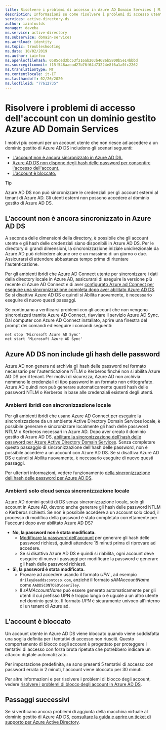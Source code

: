 ```yaml
---
title: Risolvere i problemi di accesso in Azure AD Domain Services | Microsoft Docs
description: Informazioni su come risolvere i problemi di accesso utente e gli errori comuni in Azure Active Directory Domain Services.
services: active-directory-ds
author: iainfoulds
manager: daveba
ms.service: active-directory
ms.subservice: domain-services
ms.workload: identity
ms.topic: troubleshooting
ms.date: 10/02/2019
ms.author: iainfou
ms.openlocfilehash: 0585ced3bc53f216ab203b4686b5800b5e14bbbd
ms.sourcegitcommit: f15f548aaead27b76f64d73224e8f6a1a0fc2262
ms.translationtype: MT
ms.contentlocale: it-IT
ms.lasthandoff: 02/26/2020
ms.locfileid: "77612735"
---
```

# <a name="troubleshoot-account-sign-in-problems-with-an-azure-ad-domain-services-managed-domain"></a>Risolvere i problemi di accesso dell'account con un dominio gestito Azure AD Domain Services

I motivi più comuni per un account utente che non riesce ad accedere a un dominio gestito di Azure AD DS includono gli scenari seguenti:

* [L'account non è ancora sincronizzato in Azure AD DS.](#account-isnt-synchronized-into-azure-ad-ds-yet)
* [Azure AD DS non dispone degli hash delle password per consentire l'accesso dell'account.](#azure-ad-ds-doesnt-have-the-password-hashes)
* [L'account è bloccato.](#the-account-is-locked-out)

> [!TIP]
> Azure AD DS non può sincronizzare le credenziali per gli account esterni al tenant di Azure AD. Gli utenti esterni non possono accedere al dominio gestito di Azure AD DS.

## <a name="account-isnt-synchronized-into-azure-ad-ds-yet"></a>L'account non è ancora sincronizzato in Azure AD DS

A seconda delle dimensioni della directory, è possibile che gli account utente e gli hash delle credenziali siano disponibili in Azure AD DS. Per le directory di grandi dimensioni, la sincronizzazione iniziale unidirezionale da Azure AD può richiedere alcune ore e un massimo di un giorno o due. Assicurarsi di attendere abbastanza tempo prima di ritentare l'autenticazione.

Per gli ambienti ibridi che Azure AD Connect utente per sincronizzare i dati della directory locale in Azure AD, assicurarsi di eseguire la versione più recente di Azure AD Connect e di aver [configurato Azure ad Connect per eseguire una sincronizzazione completa dopo aver abilitato Azure AD DS][azure-ad-connect-phs]. Se si disattiva Azure AD DS e quindi si Abilita nuovamente, è necessario eseguire di nuovo questi passaggi.

Se continuano a verificarsi problemi con gli account che non vengono sincronizzati tramite Azure AD Connect, riavviare il servizio Azure AD Sync. Dal computer con Azure AD Connect installato, aprire una finestra del prompt dei comandi ed eseguire i comandi seguenti:

```console
net stop 'Microsoft Azure AD Sync'
net start 'Microsoft Azure AD Sync'
```

## <a name="azure-ad-ds-doesnt-have-the-password-hashes"></a>Azure AD DS non include gli hash delle password

Azure AD non genera né archivia gli hash delle password nel formato necessario per l'autenticazione NTLM o Kerberos finché non si abilita Azure AD DS per il tenant. Per motivi di sicurezza, Azure AD non archivia nemmeno le credenziali di tipo password in un formato non crittografato. Azure AD quindi non può generare automaticamente questi hash delle password NTLM o Kerberos in base alle credenziali esistenti degli utenti.

### <a name="hybrid-environments-with-on-premises-synchronization"></a>Ambienti ibridi con sincronizzazione locale

Per gli ambienti ibridi che usano Azure AD Connect per eseguire la sincronizzazione da un ambiente Active Directory Domain Services locale, è possibile generare e sincronizzare localmente gli hash delle password NTLM o Kerberos necessari in Azure AD. Dopo aver creato il dominio gestito di Azure AD DS, [abilitare la sincronizzazione dell'hash delle password per Azure Active Directory Domain Services][azure-ad-connect-phs]. Senza completare questo passaggio di sincronizzazione dell'hash delle password, non è possibile accedere a un account con Azure AD DS. Se si disattiva Azure AD DS e quindi si Abilita nuovamente, è necessario eseguire di nuovo questi passaggi.

Per ulteriori informazioni, vedere funzionamento [della sincronizzazione dell'hash delle password per Azure AD DS][phs-process].

### <a name="cloud-only-environments-with-no-on-premises-synchronization"></a>Ambienti solo cloud senza sincronizzazione locale

Azure AD domini gestiti di DS senza sincronizzazione locale, solo gli account in Azure AD, devono anche generare gli hash delle password NTLM o Kerberos richiesti. Se non è possibile accedere a un account solo cloud, il processo di modifica della password è stato completato correttamente per l'account dopo aver abilitato Azure AD DS?

* **No, la password non è stata modificata.**
    * [Modificare la password dell'account][enable-user-accounts] per generare gli hash delle password richiesti, quindi attendere 15 minuti prima di riprovare ad accedere.
    * Se si disattiva Azure AD DS e quindi si riabilita, ogni account deve eseguire di nuovo i passaggi per modificare la password e generare gli hash delle password richiesti.
* **Sì, la password è stata modificata.**
    * Provare ad accedere usando il formato *UPN* , ad esempio `driley@aaddscontoso.com`, anziché il formato *sAMAccountName* come `AADDSCONTOSO\deeriley`.
    * Il *sAMAccountName* può essere generato automaticamente per gli utenti il cui prefisso UPN è troppo lungo o è uguale a un altro utente nel dominio gestito. Il formato *UPN* è sicuramente univoco all'interno di un tenant di Azure ad.

## <a name="the-account-is-locked-out"></a>L'account è bloccato

Un account utente in Azure AD DS viene bloccato quando viene soddisfatta una soglia definita per i tentativi di accesso non riusciti. Questo comportamento di blocco degli account è progettato per proteggere i tentativi di accesso con forza bruta ripetuta che potrebbero indicare un attacco digitale automatizzato.

Per impostazione predefinita, se sono presenti 5 tentativi di accesso con password errata in 2 minuti, l'account viene bloccato per 30 minuti.

Per altre informazioni e per risolvere i problemi di blocco degli account, vedere [risolvere i problemi di blocco degli account in Azure AD DS][troubleshoot-account-lockout].

## <a name="next-steps"></a>Passaggi successivi

Se si verificano ancora problemi di aggiunta della macchina virtuale al dominio gestito di Azure AD DS, [consultare la guida e aprire un ticket di supporto per Azure Active Directory][azure-ad-support].

<!-- INTERNAL LINKS -->
[troubleshoot-account-lockout]: troubleshoot-account-lockout.md
[azure-ad-connect-phs]: active-directory-ds-getting-started-password-sync-synced-tenant.md
[enable-user-accounts]:  tutorial-create-instance.md#enable-user-accounts-for-azure-ad-ds
[phs-process]: ../active-directory/hybrid/how-to-connect-password-hash-synchronization.md#password-hash-sync-process-for-azure-ad-domain-services
[azure-ad-support]: ../active-directory/fundamentals/active-directory-troubleshooting-support-howto.md
